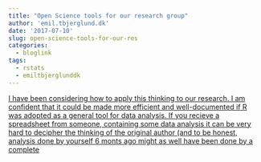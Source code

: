 ```yaml
---
title: "Open Science tools for our research group"
author: 'emil.tbjerglund.dk'
date: '2017-07-10'
slug: open-science-tools-for-our-res
categories:
  - bloglink
tags:
  - rstats
  - emiltbjerglunddk
---
```


[I have been considering how to apply this thinking to our research. I am confident that it could be made more efficient and well-documented if R was adopted as a general tool for data analysis. If you recieve a spreadsheet from someone, containing some data analysis it can be very hard to decipher the thinking of the original author (and to be honest, analysis done by yourself 6 monts ago might as well have been done by a complete<i class="fas fa-external-link-alt"></i>](https://emil.tbjerglund.dk/post/open-science-tools-for-our-research-group/)


